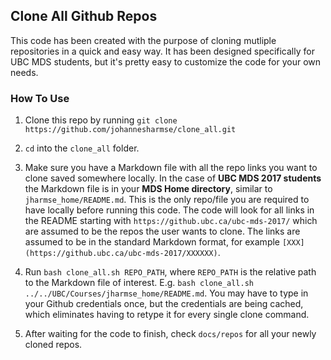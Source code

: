## Clone All Github Repos

This code has been created with the purpose of cloning mutliple repositories in a quick and easy way. It has been designed specifically for UBC MDS students, but it's pretty easy to customize the code for your own needs.

### How To Use

1. Clone this repo by running `git clone https://github.com/johannesharmse/clone_all.git`

2. `cd` into the `clone_all` folder.

3. Make sure you have a Markdown file with all the repo links you want to clone saved somewhere locally. In the case of **UBC MDS 2017 students** the Markdown file is in your **MDS Home directory**, similar to `jharmse_home/README.md`. This is the only repo/file you are required to have locally before running this code. The code will look for all links in the README starting with `https://github.ubc.ca/ubc-mds-2017/` which are assumed to be the repos the user wants to clone. The links are assumed to be in the standard Markdown format, for example `[XXX](https://github.ubc.ca/ubc-mds-2017/XXXXXX)`.

4. Run `bash clone_all.sh REPO_PATH`, where `REPO_PATH` is the relative path to the Markdown file of interest. E.g. `bash clone_all.sh ../../UBC/Courses/jharmse_home/README.md`. You may have to type in your Github credentials once, but the credentials are being cached, which eliminates having to retype it for every single clone command.

5. After waiting for the code to finish, check `docs/repos` for all your newly cloned repos.
